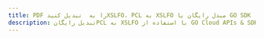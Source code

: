 ---title: PDF را به  تبدیل کنیدXSLFO، PCL به XSLFO مبدل رایگان یا GO SDKdescription: تبدیل رایگانPCL به XSLFO با استفاده از GO Cloud APIs & SDK همچنین اسناد PDF را در Cloud ایجاد، ویرایش و رندر کنید.---